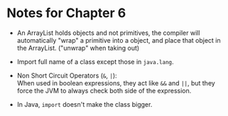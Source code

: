 # Notes for Chapter 6

* An ArrayList holds objects and not primitives, the compiler will automatically "wrap" a primitive into a object, and place that object in the ArrayList. ("unwrap" when taking out)

* Import full name of a class except those in `java.lang`.

* Non Short Circuit Operators (`&`, `|`):  
When used in boolean expressions, they act like `&&` and `||`, but they force the JVM to always check both side of the expression.

* In Java, `import` doesn't make the class bigger. 